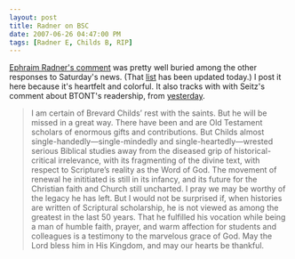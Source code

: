 ```yaml
---
layout: post
title: Radner on BSC    
date: 2007-06-26 04:47:00 PM    
tags: [Radner E, Childs B, RIP]
---
```


[Ephraim Radner's comment](http://www.kendallharmon.net/t19/index.php/t19/article/3909/#70603)
was pretty well buried among the other responses to Saturday's news.
(That [list](/2007/06/childs-notices-online) has been updated today.) I post it here 
because it's heartfelt and colorful. It also tracks with with Seitz's comment about BTONT's
readership, from [yesterday](/2007/06/childs-dies).

> I am certain of Brevard Childs’ rest with the saints. But he will be
> missed in a great way. There have been and are Old Testament scholars
> of enormous gifts and contributions. But Childs almost
> single-handedly—single-mindedly and single-heartedly—wrested serious
> Biblical studies away from the diseased grip of historical-critical
> irrelevance, with its fragmenting of the divine text, with respect to
> Scripture’s reality as the Word of God. The movement of renewal he
> inititiated is still in its infancy, and its future for the Christian
> faith and Church still uncharted. I pray we may be worthy of the
> legacy he has left. But I would not be surprised if, when histories
> are written of Scriptural scholarship, he is not viewed as among the
> greatest in the last 50 years. That he fulfilled his vocation while
> being a man of humble faith, prayer, and warm affection for students
> and colleagues is a testimony to the marvelous grace of God. May the
> Lord bless him in His Kingdom, and may our hearts be thankful.